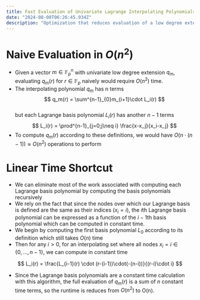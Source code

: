 ```yaml
---  
title: Fast Evaluation of Univariate Lagrange Interpolating Polynomials  
date: "2024-08-08T06:26:45.934Z"  
description: "Optimization that reduces evaluation of a low degree extension at a field element from $O(n^2)$ to $O(n)$ time"
---  
```

# Naive Evaluation  in $O(n^2)$
- Given a vector $m \in \mathbb{F}_p^n$ with univariate low degree extension $q_m$, evaluating $q_m(r)$ for $r \in \mathbb{F}_p$ naively would require $O(n^2)$ time.
- The interpolating polynomial $q_m$ has n terms  
  $$  
  q_m(r) = \sum^{n-1}_{0}m_{i+1}\cdot L_i(r)  
  $$  
  but each Lagrange basis polynomial $L_i(r)$ has another $n-1$ terms  
  $$  
  L_i(r) = \prod^{n-1}_{j=0;j\neq i} \frac{x-x_j}{x_i-x_j}  
  $$
- To compute $q_m(r)$ according to these definitions, we would have $O(n\cdot(n-1)) \approx O(n^2)$ operations to perform
# Linear Time Shortcut
- We can eliminate most of the work associated with computing each Lagrange basis polynomial by computing the basis polynomials recursively
- We rely on the fact that since the nodes over which our Lagrange basis is defined are the same as their indices ($x_i = i$), the $i$th Lagrange basis polynomial can be expressed as a function of the $i-1$th basis polynomial which can be computed in constant time.
- We begin by computing the first basis polynomial $L_0$ according to its definition which still takes $O(n)$ time
- Then for any $i>0$, for an interpolating set where all nodes $x_i = i \in \{0,\dots,n-1\}$, we can compute in constant time

$$  
L_i(r) = \frac{L_{i-1}(r) \cdot (r-(i-1))\cdot(-(n-i))}{(r-i)\cdot i}  
$$
- Since the Lagrange basis polynomials are a constant time calculation with this algorithm, the full evaluation of $q_m(r)$ is a sum of $n$ constant time terms, so the runtime is reduces from $O(n^2)$ to O(n).